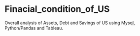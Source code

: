 # Finacial_condition_of_US
Overall analysis of Assets, Debt and Savings of US using Mysql, Python/Pandas and Tableau.

